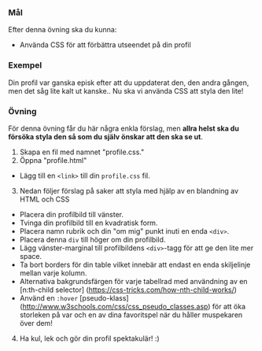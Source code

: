 ### Mål

Efter denna övning ska du kunna:

- Använda CSS för att förbättra utseendet på din profil

### Exempel

Din profil var ganska episk efter att du uppdaterat den, den andra gången, men det såg lite kalt ut kanske.. Nu ska vi använda CSS att styla den lite!

### Övning

För denna övning får du här några enkla förslag, men **allra helst ska du försöka styla den så som du själv önskar att den ska se ut**.

1. Skapa en fil med namnet "profile.css."
2. Öppna "profile.html"
- Lägg till en `<link>` till din `profile.css` fil.
3. Nedan följer förslag på saker att styla med hjälp av en blandning av HTML och CSS
- Placera din profilbild till vänster.
- Tvinga din profilbild till en kvadratisk form.
- Placera namn rubrik och din "om mig" punkt inuti en enda `<div>`.
- Placera denna `div` till höger om din profilbild.
- Lägg vänster-marginal till profilbildens `<div>`-tagg för att ge den lite mer space.
- Ta bort borders för din table vilket innebär att endast en enda skiljelinje mellan varje kolumn.
- Alternativa bakgrundsfärgen för varje tabellrad med användning av en [n:th-child selector] (https://css-tricks.com/how-nth-child-works/)
- Använd en `:hover` [pseudo-klass] (http://www.w3schools.com/css/css_pseudo_classes.asp) för att öka storleken på var och en av dina favoritspel när  du håller muspekaren över dem!
4. Ha kul, lek och gör din profil spektakulär! :)
